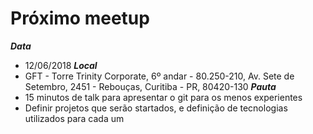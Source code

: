 # Próximo meetup

***Data***
- 12/06/2018
***Local***
- GFT - Torre Trinity Corporate, 6º andar - 80.250-210, Av. Sete de Setembro, 2451 - Rebouças, Curitiba - PR, 80420-130
***Pauta***
- 15 minutos de talk para apresentar o git para os menos experientes
- Definir projetos que serão startados, e definição de tecnologias utilizados para cada um
